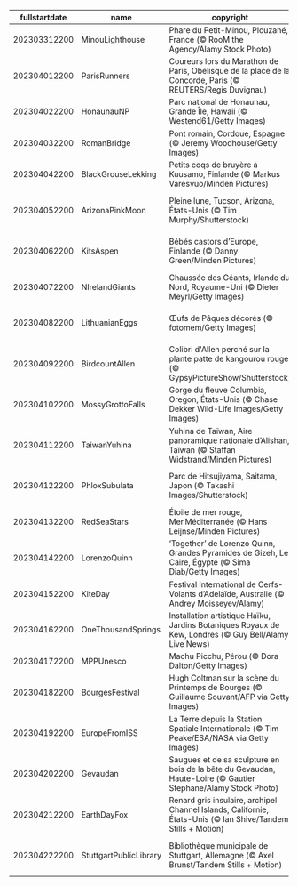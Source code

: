 |fullstartdate|name|copyright|title|image|
|--|--|--|--|--|
202303312200|MinouLighthouse|Phare du Petit-Minou, Plouzané, France (© RooM the Agency/Alamy Stock Photo)|Ce phare vous fait les yeux doux|![](/fr-FR/2023/04/202303312200MinouLighthouse.jpg)|
202304012200|ParisRunners|Coureurs lors du Marathon de Paris, Obélisque de la place de la Concorde, Paris (© REUTERS/Regis Duvignau)|À vos marques !|![](/fr-FR/2023/04/202304012200ParisRunners.jpg)|
202304022200|HonaunauNP|Parc national de Honaunau, Grande Île, Hawaii (© Westend61/Getty Images)|Arc-en-ciel paradisiaque|![](/fr-FR/2023/04/202304022200HonaunauNP.jpg)|
202304032200|RomanBridge|Pont romain, Cordoue, Espagne (© Jeremy Woodhouse/Getty Images)|Un pont chargé d’histoire|![](/fr-FR/2023/04/202304032200RomanBridge.jpg)|
202304042200|BlackGrouseLekking|Petits coqs de bruyère à Kuusamo, Finlande (© Markus Varesvuo/Minden Pictures)|C’est qui le plus beau ?|![](/fr-FR/2023/04/202304042200BlackGrouseLekking.jpg)|
202304052200|ArizonaPinkMoon|Pleine lune, Tucson, Arizona, États-Unis (© Tim Murphy/Shutterstock)|Lune rose de printemps en Arizona|![](/fr-FR/2023/04/202304052200ArizonaPinkMoon.jpg)|
202304062200|KitsAspen|Bébés castors d’Europe, Finlande (© Danny Green/Minden Pictures)|Un constructeur de digues hors pair !|![](/fr-FR/2023/04/202304062200KitsAspen.jpg)|
202304072200|NIrelandGiants|Chaussée des Géants, Irlande du Nord, Royaume-Uni (© Dieter Meyrl/Getty Images)|Une légende de Géants|![](/fr-FR/2023/04/202304072200NIrelandGiants.jpg)|
202304082200|LithuanianEggs|Œufs de Pâques décorés (© fotomem/Getty Images)|Pourquoi ces œufs sont-ils décorés ?|![](/fr-FR/2023/04/202304082200LithuanianEggs.jpg)|
202304092200|BirdcountAllen|Colibri d'Allen perché sur la plante patte de kangourou rouge (© GypsyPictureShow/Shutterstock)|Les oiseaux sont de retour !|![](/fr-FR/2023/04/202304092200BirdcountAllen.jpg)|
202304102200|MossyGrottoFalls|Gorge du fleuve Columbia, Oregon, États-Unis (© Chase Dekker Wild-Life Images/Getty Images)|Où se trouve cette cascade ?|![](/fr-FR/2023/04/202304102200MossyGrottoFalls.jpg)|
202304112200|TaiwanYuhina|Yuhina de Taïwan, Aire panoramique nationale d’Alishan, Taïwan (© Staffan Widstrand/Minden Pictures)|Quels sont ces oiseaux si mignons?|![](/fr-FR/2023/04/202304112200TaiwanYuhina.jpg)|
202304122200|PhloxSubulata|Parc de Hitsujiyama, Saitama, Japon (© Takashi Images/Shutterstock)|Quelles sont ces fleurs magnifiques ?|![](/fr-FR/2023/04/202304122200PhloxSubulata.jpg)|
202304132200|RedSeaStars|Étoile de mer rouge, Mer Méditerranée (© Hans Leijnse/Minden Pictures)|Animal ou végétal?|![](/fr-FR/2023/04/202304132200RedSeaStars.jpg)|
202304142200|LorenzoQuinn|‘Together’ de Lorenzo Quinn, Grandes Pyramides de Gizeh, Le Caire, Égypte (© Sima Diab/Getty Images)|Quand l'art imite la vie|![](/fr-FR/2023/04/202304142200LorenzoQuinn.jpg)|
202304152200|KiteDay|Festival International de Cerfs-Volants d’Adelaïde, Australie (© Andrey Moisseyev/Alamy)|Prêts pour le décollage?|![](/fr-FR/2023/04/202304152200KiteDay.jpg)|
202304162200|OneThousandSprings|Installation artistique Haïku, Jardins Botaniques Royaux de Kew, Londres (© Guy Bell/Alamy Live News)|Poésie suspendue|![](/fr-FR/2023/04/202304162200OneThousandSprings.jpg)|
202304172200|MPPUnesco|Machu Picchu, Pérou (© Dora Dalton/Getty Images)|Où est cette cité perdue?|![](/fr-FR/2023/04/202304172200MPPUnesco.jpg)|
202304182200|BourgesFestival|Hugh Coltman sur la scène du Printemps de Bourges (© Guillaume Souvant/AFP via Getty Images)|La musique adoucit les cœurs|![](/fr-FR/2023/04/202304182200BourgesFestival.jpg)|
202304192200|EuropeFromISS|La Terre depuis la Station Spatiale Internationale (© Tim Peake/ESA/NASA via Getty Images)|Une vue d’un autre monde|![](/fr-FR/2023/04/202304192200EuropeFromISS.jpg)|
202304202200|Gevaudan|Saugues et de sa sculpture en bois de la bête du Gevaudan, Haute-Loire (© Gautier Stephane/Alamy Stock Photo)|La bête veille sur la vallée|![](/fr-FR/2023/04/202304202200Gevaudan.jpg)|
202304212200|EarthDayFox|Renard gris insulaire, archipel Channel Islands, Californie, États-Unis (© Ian Shive/Tandem Stills + Motion)|Rusé, vous avez dit rusé ?|![](/fr-FR/2023/04/202304212200EarthDayFox.jpg)|
202304222200|StuttgartPublicLibrary|Bibliothèque municipale de Stuttgart, Allemagne (© Axel Brunst/Tandem Stills + Motion)|Un paradis pour les amoureux des livres|![](/fr-FR/2023/04/202304222200StuttgartPublicLibrary.jpg)|
